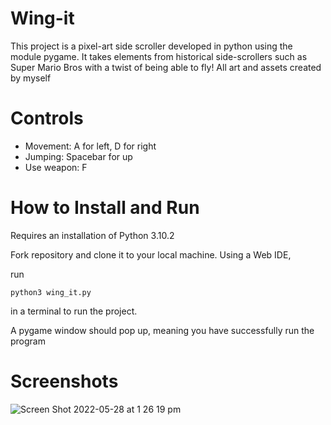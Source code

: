 # Wing-it

This project is a pixel-art side scroller developed in python using the module pygame. It takes elements from historical side-scrollers such as Super Mario Bros with a twist of being able to fly! All art and assets created by myself

# Controls

- Movement: A for left, D for right
- Jumping: Spacebar for up
- Use weapon: F

# How to Install and Run

Requires an installation of Python 3.10.2

Fork repository and clone it to your local machine. Using a Web IDE,

run 
```
python3 wing_it.py
```
in a terminal to run the project.

A pygame window should pop up, meaning you have successfully run the program

# Screenshots

![Screen Shot 2022-05-28 at 1 26 19 pm](https://user-images.githubusercontent.com/78951403/170950093-c0cf0710-0a8b-4396-a07b-eb8e7f19eb59.png)

